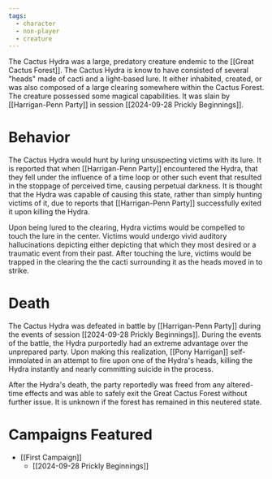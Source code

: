 ```yaml
---
tags:
  - character
  - non-player
  - creature
---
```

The Cactus Hydra was a large, predatory creature endemic to the [[Great Cactus Forest]]. The Cactus Hydra is know to have consisted of several "heads" made of cacti and a light-based lure. It either inhabited, created, or was also composed of a large clearing somewhere within the Cactus Forest. The creature possessed some magical capabilities. It was slain by [[Harrigan-Penn Party]] in session [[2024-09-28 Prickly Beginnings]].

# Behavior

The Cactus Hydra would hunt by luring unsuspecting victims with its lure. It is reported that when [[Harrigan-Penn Party]] encountered the Hydra, that they fell under the influence of a time loop or other such event that resulted in the stoppage of perceived time, causing perpetual darkness. It is thought that the Hydra was capable of causing this state, rather than simply hunting victims of it, due to reports that [[Harrigan-Penn Party]] successfully exited it upon killing the Hydra.

Upon being lured to the clearing, Hydra victims would be compelled to touch the lure in the center. Victims would undergo vivid auditory hallucinations depicting either depicting that which they most desired or a traumatic event from their past. After touching the lure, victims would be trapped in the clearing the the cacti surrounding it as the heads moved in to strike.

# Death

The Cactus Hydra was defeated in battle by [[Harrigan-Penn Party]] during the events of session [[2024-09-28 Prickly Beginnings]]. During the events of the battle, the Hydra purportedly had an extreme advantage over the unprepared party. Upon making this realization, [[Pony Harrigan]] self-immolated in an attempt to fire upon one of the Hydra's heads, killing the Hydra instantly and nearly committing suicide in the process.

After the Hydra's death, the party reportedly was freed from any altered-time effects and was able to safely exit the Great Cactus Forest without further issue. It is unknown if the forest has remained in this neutered state.

# Campaigns Featured

- [[First Campaign]]
	- [[2024-09-28 Prickly Beginnings]]